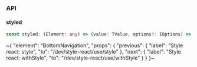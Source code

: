 

### API

#### styled

```ts
const styled: (Element: any) => (value: TValue, options?: IOptions) => React.ElementType;
```


~{
  "element": "BottomNavigation",
  "props": {
    "previous": {
      "label": "Style react: style",
      "to": "/dev/style-react/use/style"
    },
    "next": {
      "label": "Style react: withStyle",
      "to": "/dev/style-react/use/withStyle"
    }
  }
}~
